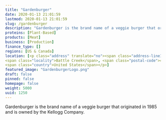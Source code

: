 ```yaml
---
title: "Gardenburger"
date: 2020-01-13 21:01:59
lastmod: 2020-01-13 21:01:59
slug: /gardenburger
description: "Gardenburger is the brand name of a veggie burger that originated in 1985 and is owned by the Kellogg Company."
proteins: [Plant-Based]
products: [Meat]
business: [Production]
finance_type: []
regions: [US & Canada]
location: [<p class="address" translate="no"><span class="address-line1">Capital Avenue Northeast</span><br>
<span class="locality">Battle Creek</span>, <span class="postal-code">49017</span><br>
<span class="country">United States</span></p>]
featured_image: "GardenburgerLogo.png"
draft: false
pinned: false
homepage: false
weight: 5000
uuid: 1250
---
```

<p>Gardenburger is the brand name of a veggie burger that originated in 1985 and is owned by the Kellogg Company.</p>
